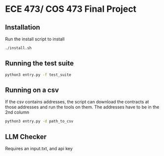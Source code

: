 # ECE 473/ COS 473 Final Project

## Installation

Run the install script to install

```bash
./install.sh
```

## Running the test suite

```bash
python3 entry.py -f test_suite
```

## Running on a csv

If the csv contains addresses, the script can download the contracts at those addresses and run the tools on them.
The addresses have to be in the 2nd column

```bash
python3 entry.py -d path_to_csv
```
## LLM Checker

Requires an input.txt, and api key





